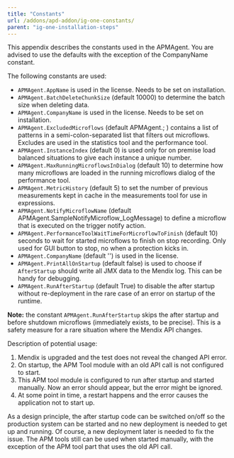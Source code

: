 ```yaml
---
title: "Constants"
url: /addons/apd-addon/ig-one-constants/
parent: "ig-one-installation-steps"
---
```

This appendix describes the constants used in the APMAgent. You are advised to use the defaults with the exception of the CompanyName constant.

The following constants are used:

*   `APMAgent.AppName` is used in the license. Needs to be set on installation.
*   `APMAgent.BatchDeleteChunkSize` (default 10000) to determine the batch size when deleting data.
*   `APMAgent.CompanyName` is used in the license. Needs to be set on installation.
*   `APMAgent.ExcludedMicroflows` (default APMAgent.; ) contains a list of patterns in a semi-colon-separated  list that filters out microflows. Excludes are used in the statistics tool and the performance tool.
*   `APMAgent.InstanceIndex` (default 0) is used only for on premise load balanced situations to give each instance a unique number.
*   `APMAgent.MaxRunningMicroflowsInDialog` (default 10) to determine how many microflows are loaded in the  running microflows dialog of the performance tool.
*   `APMAgent.MetricHistory` (default 5) to set the number of previous measurements kept in cache in the measurements tool for use in expressions.
*   `APMAgent.NotifyMicroflowName` (default APMAgent.SampleNotifyMicroflow_LogMessage) to define a microflow that is executed on the trigger notify action.
*   `APMAgent.PerformanceToolWaitTimeForMicroflowToFinish` (default 10) seconds to wait for started microflows  to finish on stop recording. Only used for GUI button to stop, no when a protection kicks in.
*   `APMAgent.CompanyName` (default '<company name constant>') is used in the license.
*   `APMAgent.PrintAllOnStartup` (default false) is used to choose if `AfterStartup` should write all JMX data  to the Mendix log. This can be handy for debugging.
*   `APMAgent.RunAfterStartup` (default True) to disable the after startup without re-deployment in the rare case of an error on startup of the runtime.

**Note:** the constant `APMAgent.RunAfterStartup` skips the after startup and before shutdown microflows (immediately exists, to be precise). This is a safety measure for a rare situation where the Mendix API changes.

Description of potential usage:

1. Mendix is upgraded and the test does not reveal the changed API error.
2. On startup, the APM Tool module with an old API call is not configured to start.
3. This APM tool module is configured to run after startup and started manually. Now an error should appear, but the error might be ignored.
4. At some point in time, a restart happens and the error causes the application not to start up.

As a design principle, the after startup code can be switched on/off so the production system can be started and no new deployment is needed to get up and running. Of course, a new deployment later is needed to fix the issue. The APM tools still can be used when started manually, with the exception of the APM tool part that uses the old API call.
